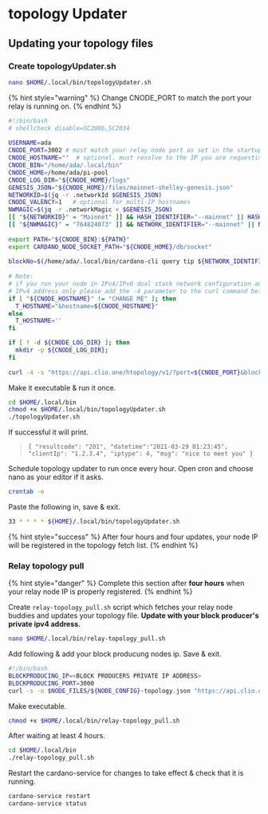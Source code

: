 # topology Updater

## Updating your topology files

### Create topologyUpdater.sh

```bash
nano $HOME/.local/bin/topologyUpdater.sh
```

{% hint style="warning" %}
Change CNODE\_PORT to match the port your relay is running on.
{% endhint %}

```bash
#!/bin/bash
# shellcheck disable=SC2086,SC2034
 
USERNAME=ada
CNODE_PORT=3002 # must match your relay node port as set in the startup command
CNODE_HOSTNAME=""  # optional. must resolve to the IP you are requesting from
CNODE_BIN="/home/ada/.local/bin"
CNODE_HOME=/home/ada/pi-pool
CNODE_LOG_DIR="${CNODE_HOME}/logs"
GENESIS_JSON="${CNODE_HOME}/files/mainnet-shelley-genesis.json"
NETWORKID=$(jq -r .networkId $GENESIS_JSON)
CNODE_VALENCY=1   # optional for multi-IP hostnames
NWMAGIC=$(jq -r .networkMagic < $GENESIS_JSON)
[[ "${NETWORKID}" = "Mainnet" ]] && HASH_IDENTIFIER="--mainnet" || HASH_IDENTIFIER="--testnet-magic ${NWMAGIC}"
[[ "${NWMAGIC}" = "764824073" ]] && NETWORK_IDENTIFIER="--mainnet" || NETWORK_IDENTIFIER="--testnet-magic ${NWMAGIC}"
 
export PATH="${CNODE_BIN}:${PATH}"
export CARDANO_NODE_SOCKET_PATH="${CNODE_HOME}/db/socket"
 
blockNo=$(/home/ada/.local/bin/cardano-cli query tip ${NETWORK_IDENTIFIER} | jq -r .blockNo )
 
# Note:
# if you run your node in IPv4/IPv6 dual stack network configuration and want announced the
# IPv4 address only please add the -4 parameter to the curl command below  (curl -4 -s ...)
if [ "${CNODE_HOSTNAME}" != "CHANGE ME" ]; then
  T_HOSTNAME="&hostname=${CNODE_HOSTNAME}"
else
  T_HOSTNAME=''
fi

if [ ! -d ${CNODE_LOG_DIR} ]; then
  mkdir -p ${CNODE_LOG_DIR};
fi
 
curl -4 -s "https://api.clio.one/htopology/v1/?port=${CNODE_PORT}&blockNo=${blockNo}&valency=${CNODE_VALENCY}&magic=${NWMAGIC}${T_HOSTNAME}" | tee -a $CNODE_LOG_DIR/topologyUpdater_lastresult.json
```

Make it executable & run it once.

```bash
cd $HOME/.local/bin
chmod +x $HOME/.local/bin/topologyUpdater.sh
./topologyUpdater.sh
```

If successful it will print.

> `{ "resultcode": "201", "datetime":"2021-03-29 01:23:45", "clientIp": "1.2.3.4", "iptype": 4, "msg": "nice to meet you" }`

Schedule topology updater to run once every hour. Open cron and choose nano as your editor if it asks.

```bash
crontab -e
```

Paste the following in, save & exit.

```bash
33 * * * * ${HOME}/.local/bin/topologyUpdater.sh
```

{% hint style="success" %}
After four hours and four updates, your node IP will be registered in the topology fetch list.
{% endhint %}

### Relay topology pull

{% hint style="danger" %}
Complete this section after **four hours** when your relay node IP is properly registered.
{% endhint %}

Create `relay-topology_pull.sh` script which fetches your relay node buddies and updates your topology file. **Update with your block producer's private ipv4 address.**

```bash
nano $HOME/.local/bin/relay-topology_pull.sh
```

Add following & add your block producung nodes ip. Save & exit.

```bash
#!/bin/bash
BLOCKPRODUCING_IP=<BLOCK PRODUCERS PRIVATE IP ADDRESS>
BLOCKPRODUCING_PORT=3000
curl -s -o $NODE_FILES/${NODE_CONFIG}-topology.json "https://api.clio.one/htopology/v1/fetch/?max=15&customPeers=\${BLOCKPRODUCING_IP}:\${BLOCKPRODUCING_PORT}:1|relays-new.cardano-mainnet.iohk.io:3001:2"
```

Make executable.

```bash
chmod +x $HOME/.local/bin/relay-topology_pull.sh
```

After waiting at least 4 hours.

```bash
cd $HOME/.local/bin
./relay-topology_pull.sh
```

Restart the cardano-service for changes to take effect & check that it is running.

```bash
cardano-service restart
cardano-service status
```

